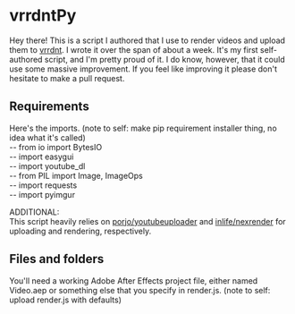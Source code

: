 # vrrdntPy

Hey there! This is a script I authored that I use to render videos and upload them to [vrrdnt](https://youtube.com/vrrdnt). I wrote it over the span of about a week. It's my first self-authored script, and I'm pretty proud of it. I do know, however, that it could use some massive improvement. If you feel like improving it please don't hesitate to make a pull request.


## Requirements

Here's the imports. (note to self: make pip requirement installer thing, no idea what it's called)  
-- from io import BytesIO  
-- import easygui  
-- import youtube_dl  
-- from PIL import Image, ImageOps  
-- import requests  
-- import pyimgur  

ADDITIONAL:  
This script heavily relies on [porjo/youtubeuploader](https://github.com/porjo/youtubeuploader) and [inlife/nexrender](https://github.com/inlife/nexrender) for uploading and rendering, respectively.

## Files and folders

You'll need a working Adobe After Effects project file, either named Video.aep or something else that you specify in render.js. (note to self: upload render.js with defaults)
